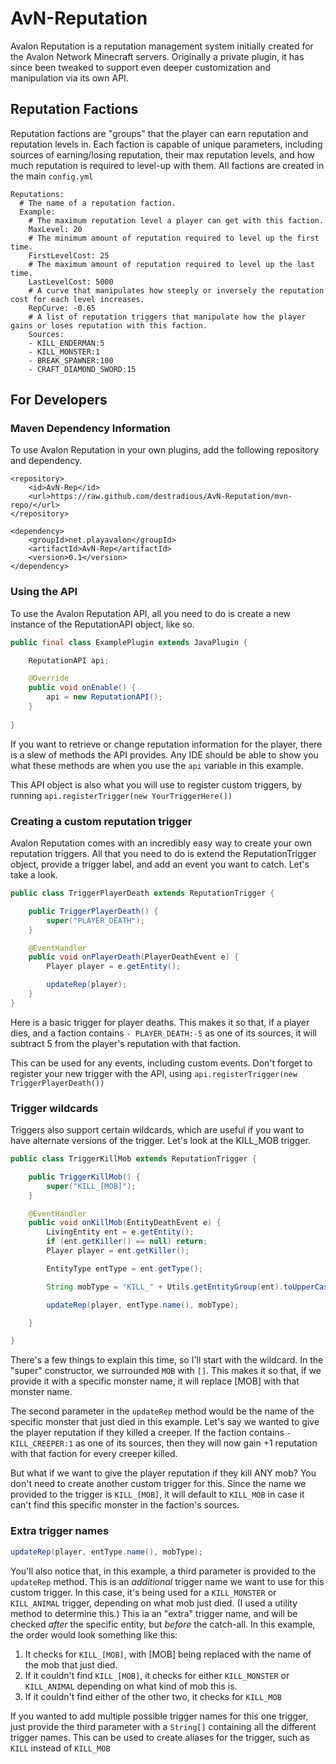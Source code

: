 # AvN-Reputation
Avalon Reputation is a reputation management system initially created for the Avalon Network Minecraft servers. Originally a private plugin, it has since been tweaked to support even deeper customization and manipulation via its own API. 

## Reputation Factions
Reputation factions are "groups" that the player can earn reputation and reputation levels in. Each faction is capable of unique parameters, including sources of earning/losing reputation, their max reputation levels, and how much reputation is required to level-up with them. All factions are created in the main `config.yml`
```
Reputations:
  # The name of a reputation faction.
  Example:
    # The maximum reputation level a player can get with this faction.
    MaxLevel: 20
    # The minimum amount of reputation required to level up the first time.
    FirstLevelCost: 25
    # The maximum amount of reputation required to level up the last time.
    LastLevelCost: 5000
    # A curve that manipulates how steeply or inversely the reputation cost for each level increases.
    RepCurve: -0.65
    # A list of reputation triggers that manipulate how the player gains or loses reputation with this faction.
    Sources:
    - KILL_ENDERMAN:5
    - KILL_MONSTER:1
    - BREAK_SPAWNER:100
    - CRAFT_DIAMOND_SWORD:15
```

## For Developers

### Maven Dependency Information
To use Avalon Reputation in your own plugins, add the following repository and dependency.

```
<repository>
    <id>AvN-Rep</id>
    <url>https://raw.github.com/destradious/AvN-Reputation/mvn-repo/</url>
</repository>
```
```
<dependency>
    <groupId>net.playavalon</groupId>
    <artifactId>AvN-Rep</artifactId>
    <version>0.1</version>
</dependency>
```

### Using the API
To use the Avalon Reputation API, all you need to do is create a new instance of the ReputationAPI object, like so.
```java
public final class ExamplePlugin extends JavaPlugin {

    ReputationAPI api;

    @Override
    public void onEnable() {
        api = new ReputationAPI();
    }
  
}
```
If you want to retrieve or change reputation information for the player, there is a slew of methods the API provides. Any IDE should be able to show you what these methods are when you use the `api` variable in this example.

This API object is also what you will use to register custom triggers, by running `api.registerTrigger(new YourTriggerHere())`

### Creating a custom reputation trigger
Avalon Reputation comes with an incredibly easy way to create your own reputation triggers. All that you need to do is extend the ReputationTrigger object, provide a trigger label, and add an event you want to catch. Let's take a look.

```java
public class TriggerPlayerDeath extends ReputationTrigger {

    public TriggerPlayerDeath() {
        super("PLAYER_DEATH");
    }

    @EventHandler
    public void onPlayerDeath(PlayerDeathEvent e) {
        Player player = e.getEntity();

        updateRep(player);
    }
}
```
Here is a basic trigger for player deaths. This makes it so that, if a player dies, and a faction contains `- PLAYER_DEATH:-5` as one of its sources, it will subtract 5 from the player's reputation with that faction.

This can be used for any events, including custom events. Don't forget to register your new trigger with the API, using `api.registerTrigger(new TriggerPlayerDeath())`

### Trigger wildcards
Triggers also support certain wildcards, which are useful if you want to have alternate versions of the trigger. Let's look at the KILL_MOB trigger.
```java
public class TriggerKillMob extends ReputationTrigger {

    public TriggerKillMob() {
        super("KILL_[MOB]");
    }

    @EventHandler
    public void onKillMob(EntityDeathEvent e) {
        LivingEntity ent = e.getEntity();
        if (ent.getKiller() == null) return;
        Player player = ent.getKiller();

        EntityType entType = ent.getType();

        String mobType = "KILL_" + Utils.getEntityGroup(ent).toUpperCase();

        updateRep(player, entType.name(), mobType);

    }

}
```
There's a few things to explain this time, so I'll start with the wildcard. In the "super" constructor, we surrounded `MOB` with `[]`. This makes it so that, if we provide it with a specific monster name, it will replace \[MOB\] with that monster name. 

The second parameter in the `updateRep` method would be the name of the specific monster that just died in this example. Let's say we wanted to give the player reputation if they killed a creeper. If the faction contains `- KILL_CREEPER:1` as one of its sources, then they will now gain +1 reputation with that faction for every creeper killed.

But what if we want to give the player reputation if they kill ANY mob? You don't need to create another custom trigger for this. Since the name we provided to the trigger is `KILL_[MOB]`, it will default to `KILL_MOB` in case it can't find this specific monster in the faction's sources.

### Extra trigger names

```java
updateRep(player, entType.name(), mobType);
```

You'll also notice that, in this example, a third parameter is provided to the `updateRep` method. This is an *additional* trigger name we want to use for this custom trigger. In this case, it's being used for a `KILL_MONSTER` or `KILL_ANIMAL` trigger, depending on what mob just died. (I used a utility method to determine this.) This ia an "extra" trigger name, and will be checked *after* the specific entity, but *before* the catch-all. In this example, the order would look something like this:
1. It checks for `KILL_[MOB]`, with \[MOB\] being replaced with the name of the mob that just died.
2. If it couldn't find `KILL_[MOB]`, it checks for either `KILL_MONSTER` or `KILL_ANIMAL` depending on what kind of mob this is.
3. If it couldn't find either of the other two, it checks for `KILL_MOB`

If you wanted to add multiple possible trigger names for this one trigger, just provide the third parameter with a `String[]` containing all the different trigger names. This can be used to create aliases for the trigger, such as `KILL` instead of `KILL_MOB`
